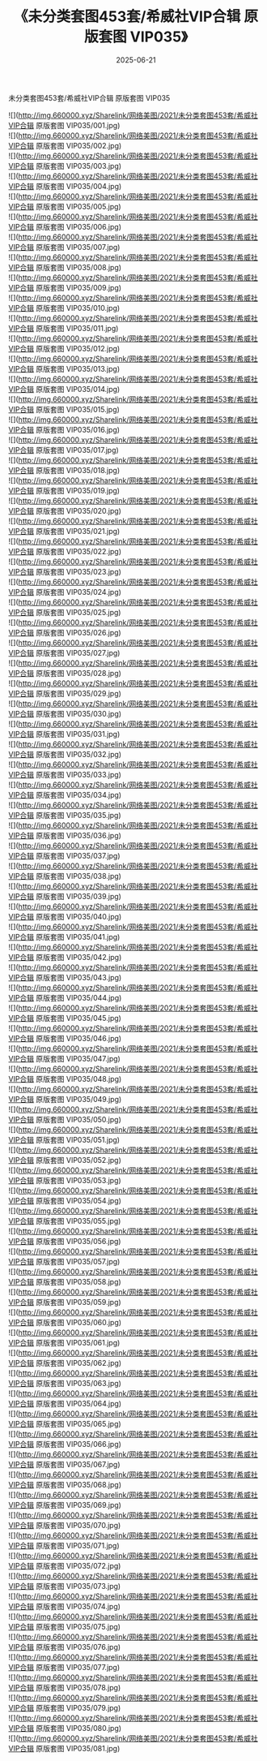 ﻿---
layout: post
title:  《未分类套图453套/希威社VIP合辑 原版套图 VIP035》
date:   2025-06-21
img: http://img.660000.xyz/Sharelink/网络美图/2021/未分类套图453套/希威社VIP合辑 原版套图 VIP035/000.jpg
categories: [美女, 清纯, 唯美]
---

未分类套图453套/希威社VIP合辑 原版套图 VIP035

 ![](http://img.660000.xyz/Sharelink/网络美图/2021/未分类套图453套/希威社VIP合辑 原版套图 VIP035/001.jpg) <br>![](http://img.660000.xyz/Sharelink/网络美图/2021/未分类套图453套/希威社VIP合辑 原版套图 VIP035/002.jpg) <br>![](http://img.660000.xyz/Sharelink/网络美图/2021/未分类套图453套/希威社VIP合辑 原版套图 VIP035/003.jpg) <br>![](http://img.660000.xyz/Sharelink/网络美图/2021/未分类套图453套/希威社VIP合辑 原版套图 VIP035/004.jpg) <br>![](http://img.660000.xyz/Sharelink/网络美图/2021/未分类套图453套/希威社VIP合辑 原版套图 VIP035/005.jpg) <br>![](http://img.660000.xyz/Sharelink/网络美图/2021/未分类套图453套/希威社VIP合辑 原版套图 VIP035/006.jpg) <br>![](http://img.660000.xyz/Sharelink/网络美图/2021/未分类套图453套/希威社VIP合辑 原版套图 VIP035/007.jpg) <br>![](http://img.660000.xyz/Sharelink/网络美图/2021/未分类套图453套/希威社VIP合辑 原版套图 VIP035/008.jpg) <br>![](http://img.660000.xyz/Sharelink/网络美图/2021/未分类套图453套/希威社VIP合辑 原版套图 VIP035/009.jpg) <br>![](http://img.660000.xyz/Sharelink/网络美图/2021/未分类套图453套/希威社VIP合辑 原版套图 VIP035/010.jpg) <br>![](http://img.660000.xyz/Sharelink/网络美图/2021/未分类套图453套/希威社VIP合辑 原版套图 VIP035/011.jpg) <br>![](http://img.660000.xyz/Sharelink/网络美图/2021/未分类套图453套/希威社VIP合辑 原版套图 VIP035/012.jpg) <br>![](http://img.660000.xyz/Sharelink/网络美图/2021/未分类套图453套/希威社VIP合辑 原版套图 VIP035/013.jpg) <br>![](http://img.660000.xyz/Sharelink/网络美图/2021/未分类套图453套/希威社VIP合辑 原版套图 VIP035/014.jpg) <br>![](http://img.660000.xyz/Sharelink/网络美图/2021/未分类套图453套/希威社VIP合辑 原版套图 VIP035/015.jpg) <br>![](http://img.660000.xyz/Sharelink/网络美图/2021/未分类套图453套/希威社VIP合辑 原版套图 VIP035/016.jpg) <br>![](http://img.660000.xyz/Sharelink/网络美图/2021/未分类套图453套/希威社VIP合辑 原版套图 VIP035/017.jpg) <br>![](http://img.660000.xyz/Sharelink/网络美图/2021/未分类套图453套/希威社VIP合辑 原版套图 VIP035/018.jpg) <br>![](http://img.660000.xyz/Sharelink/网络美图/2021/未分类套图453套/希威社VIP合辑 原版套图 VIP035/019.jpg) <br>![](http://img.660000.xyz/Sharelink/网络美图/2021/未分类套图453套/希威社VIP合辑 原版套图 VIP035/020.jpg) <br>![](http://img.660000.xyz/Sharelink/网络美图/2021/未分类套图453套/希威社VIP合辑 原版套图 VIP035/021.jpg) <br>![](http://img.660000.xyz/Sharelink/网络美图/2021/未分类套图453套/希威社VIP合辑 原版套图 VIP035/022.jpg) <br>![](http://img.660000.xyz/Sharelink/网络美图/2021/未分类套图453套/希威社VIP合辑 原版套图 VIP035/023.jpg) <br>![](http://img.660000.xyz/Sharelink/网络美图/2021/未分类套图453套/希威社VIP合辑 原版套图 VIP035/024.jpg) <br>![](http://img.660000.xyz/Sharelink/网络美图/2021/未分类套图453套/希威社VIP合辑 原版套图 VIP035/025.jpg) <br>![](http://img.660000.xyz/Sharelink/网络美图/2021/未分类套图453套/希威社VIP合辑 原版套图 VIP035/026.jpg) <br>![](http://img.660000.xyz/Sharelink/网络美图/2021/未分类套图453套/希威社VIP合辑 原版套图 VIP035/027.jpg) <br>![](http://img.660000.xyz/Sharelink/网络美图/2021/未分类套图453套/希威社VIP合辑 原版套图 VIP035/028.jpg) <br>![](http://img.660000.xyz/Sharelink/网络美图/2021/未分类套图453套/希威社VIP合辑 原版套图 VIP035/029.jpg) <br>![](http://img.660000.xyz/Sharelink/网络美图/2021/未分类套图453套/希威社VIP合辑 原版套图 VIP035/030.jpg) <br>![](http://img.660000.xyz/Sharelink/网络美图/2021/未分类套图453套/希威社VIP合辑 原版套图 VIP035/031.jpg) <br>![](http://img.660000.xyz/Sharelink/网络美图/2021/未分类套图453套/希威社VIP合辑 原版套图 VIP035/032.jpg) <br>![](http://img.660000.xyz/Sharelink/网络美图/2021/未分类套图453套/希威社VIP合辑 原版套图 VIP035/033.jpg) <br>![](http://img.660000.xyz/Sharelink/网络美图/2021/未分类套图453套/希威社VIP合辑 原版套图 VIP035/034.jpg) <br>![](http://img.660000.xyz/Sharelink/网络美图/2021/未分类套图453套/希威社VIP合辑 原版套图 VIP035/035.jpg) <br>![](http://img.660000.xyz/Sharelink/网络美图/2021/未分类套图453套/希威社VIP合辑 原版套图 VIP035/036.jpg) <br>![](http://img.660000.xyz/Sharelink/网络美图/2021/未分类套图453套/希威社VIP合辑 原版套图 VIP035/037.jpg) <br>![](http://img.660000.xyz/Sharelink/网络美图/2021/未分类套图453套/希威社VIP合辑 原版套图 VIP035/038.jpg) <br>![](http://img.660000.xyz/Sharelink/网络美图/2021/未分类套图453套/希威社VIP合辑 原版套图 VIP035/039.jpg) <br>![](http://img.660000.xyz/Sharelink/网络美图/2021/未分类套图453套/希威社VIP合辑 原版套图 VIP035/040.jpg) <br>![](http://img.660000.xyz/Sharelink/网络美图/2021/未分类套图453套/希威社VIP合辑 原版套图 VIP035/041.jpg) <br>![](http://img.660000.xyz/Sharelink/网络美图/2021/未分类套图453套/希威社VIP合辑 原版套图 VIP035/042.jpg) <br>![](http://img.660000.xyz/Sharelink/网络美图/2021/未分类套图453套/希威社VIP合辑 原版套图 VIP035/043.jpg) <br>![](http://img.660000.xyz/Sharelink/网络美图/2021/未分类套图453套/希威社VIP合辑 原版套图 VIP035/044.jpg) <br>![](http://img.660000.xyz/Sharelink/网络美图/2021/未分类套图453套/希威社VIP合辑 原版套图 VIP035/045.jpg) <br>![](http://img.660000.xyz/Sharelink/网络美图/2021/未分类套图453套/希威社VIP合辑 原版套图 VIP035/046.jpg) <br>![](http://img.660000.xyz/Sharelink/网络美图/2021/未分类套图453套/希威社VIP合辑 原版套图 VIP035/047.jpg) <br>![](http://img.660000.xyz/Sharelink/网络美图/2021/未分类套图453套/希威社VIP合辑 原版套图 VIP035/048.jpg) <br>![](http://img.660000.xyz/Sharelink/网络美图/2021/未分类套图453套/希威社VIP合辑 原版套图 VIP035/049.jpg) <br>![](http://img.660000.xyz/Sharelink/网络美图/2021/未分类套图453套/希威社VIP合辑 原版套图 VIP035/050.jpg) <br>![](http://img.660000.xyz/Sharelink/网络美图/2021/未分类套图453套/希威社VIP合辑 原版套图 VIP035/051.jpg) <br>![](http://img.660000.xyz/Sharelink/网络美图/2021/未分类套图453套/希威社VIP合辑 原版套图 VIP035/052.jpg) <br>![](http://img.660000.xyz/Sharelink/网络美图/2021/未分类套图453套/希威社VIP合辑 原版套图 VIP035/053.jpg) <br>![](http://img.660000.xyz/Sharelink/网络美图/2021/未分类套图453套/希威社VIP合辑 原版套图 VIP035/054.jpg) <br>![](http://img.660000.xyz/Sharelink/网络美图/2021/未分类套图453套/希威社VIP合辑 原版套图 VIP035/055.jpg) <br>![](http://img.660000.xyz/Sharelink/网络美图/2021/未分类套图453套/希威社VIP合辑 原版套图 VIP035/056.jpg) <br>![](http://img.660000.xyz/Sharelink/网络美图/2021/未分类套图453套/希威社VIP合辑 原版套图 VIP035/057.jpg) <br>![](http://img.660000.xyz/Sharelink/网络美图/2021/未分类套图453套/希威社VIP合辑 原版套图 VIP035/058.jpg) <br>![](http://img.660000.xyz/Sharelink/网络美图/2021/未分类套图453套/希威社VIP合辑 原版套图 VIP035/059.jpg) <br>![](http://img.660000.xyz/Sharelink/网络美图/2021/未分类套图453套/希威社VIP合辑 原版套图 VIP035/060.jpg) <br>![](http://img.660000.xyz/Sharelink/网络美图/2021/未分类套图453套/希威社VIP合辑 原版套图 VIP035/061.jpg) <br>![](http://img.660000.xyz/Sharelink/网络美图/2021/未分类套图453套/希威社VIP合辑 原版套图 VIP035/062.jpg) <br>![](http://img.660000.xyz/Sharelink/网络美图/2021/未分类套图453套/希威社VIP合辑 原版套图 VIP035/063.jpg) <br>![](http://img.660000.xyz/Sharelink/网络美图/2021/未分类套图453套/希威社VIP合辑 原版套图 VIP035/064.jpg) <br>![](http://img.660000.xyz/Sharelink/网络美图/2021/未分类套图453套/希威社VIP合辑 原版套图 VIP035/065.jpg) <br>![](http://img.660000.xyz/Sharelink/网络美图/2021/未分类套图453套/希威社VIP合辑 原版套图 VIP035/066.jpg) <br>![](http://img.660000.xyz/Sharelink/网络美图/2021/未分类套图453套/希威社VIP合辑 原版套图 VIP035/067.jpg) <br>![](http://img.660000.xyz/Sharelink/网络美图/2021/未分类套图453套/希威社VIP合辑 原版套图 VIP035/068.jpg) <br>![](http://img.660000.xyz/Sharelink/网络美图/2021/未分类套图453套/希威社VIP合辑 原版套图 VIP035/069.jpg) <br>![](http://img.660000.xyz/Sharelink/网络美图/2021/未分类套图453套/希威社VIP合辑 原版套图 VIP035/070.jpg) <br>![](http://img.660000.xyz/Sharelink/网络美图/2021/未分类套图453套/希威社VIP合辑 原版套图 VIP035/071.jpg) <br>![](http://img.660000.xyz/Sharelink/网络美图/2021/未分类套图453套/希威社VIP合辑 原版套图 VIP035/072.jpg) <br>![](http://img.660000.xyz/Sharelink/网络美图/2021/未分类套图453套/希威社VIP合辑 原版套图 VIP035/073.jpg) <br>![](http://img.660000.xyz/Sharelink/网络美图/2021/未分类套图453套/希威社VIP合辑 原版套图 VIP035/074.jpg) <br>![](http://img.660000.xyz/Sharelink/网络美图/2021/未分类套图453套/希威社VIP合辑 原版套图 VIP035/075.jpg) <br>![](http://img.660000.xyz/Sharelink/网络美图/2021/未分类套图453套/希威社VIP合辑 原版套图 VIP035/076.jpg) <br>![](http://img.660000.xyz/Sharelink/网络美图/2021/未分类套图453套/希威社VIP合辑 原版套图 VIP035/077.jpg) <br>![](http://img.660000.xyz/Sharelink/网络美图/2021/未分类套图453套/希威社VIP合辑 原版套图 VIP035/078.jpg) <br>![](http://img.660000.xyz/Sharelink/网络美图/2021/未分类套图453套/希威社VIP合辑 原版套图 VIP035/079.jpg) <br>![](http://img.660000.xyz/Sharelink/网络美图/2021/未分类套图453套/希威社VIP合辑 原版套图 VIP035/080.jpg) <br>![](http://img.660000.xyz/Sharelink/网络美图/2021/未分类套图453套/希威社VIP合辑 原版套图 VIP035/081.jpg) <br>
